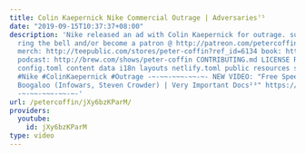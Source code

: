 ```yaml
---
title: Colin Kaepernick Nike Commercial Outrage | Adversaries⁷⁵
date: "2019-09-15T10:37:37+08:00"
description: 'Nike released an ad with Colin Kaepernick for outrage. subscribe and
  ring the bell and/or become a patron @ http://patreon.com/petercoffin follow: http://twitter.com/petercoffin
  merch: http://teepublic.com/stores/peter-coffin?ref_id=6134 book: http://amzn.to/32aT4FJ
  podcast: http://brew.com/shows/peter-coffin CONTRIBUTING.md LICENSE README.md archetypes
  config.toml content data i18n layouts netlify.toml public resources scripts static
  #Nike #ColinKaepernick #Outrage -~-~~-~~~-~~-~- NEW VIDEO: "Free Speech 2: Censorship
  Boogaloo (Infowars, Steven Crowder) | Very Important Docs²³" https://www.youtube.com/watch?v=SlFdykutQ0g&list=PL9oHQnEByWyXObkJN9YYQS9hxBjpN8RLG
  -~-~~-~~~-~~-~-'
url: /petercoffin/jXy6bzKParM/
providers:
  youtube:
    id: jXy6bzKParM
type: video
---
```

